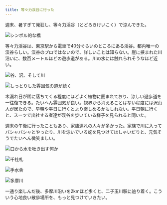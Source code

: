 ```yaml
---
title: 等々力渓谷に行った
---
```

週末、暑すぎて発狂し、等々力渓谷（とどろきけいこく）で涼んできた。

![](https://lh3.googleusercontent.com/docs/ADP-6oEzZH-YCyE81DGz4-J-EDkMhdQoRExyZE68xNQu6lZb0mf-ApD_uU1pr_J615XfoWBNjnhsxvQV0Yq-H1ruOQazBl_n3NLeYZx4dzwg6JsQWj1fHkllmU_vTtNLBz-uFvaMs8NRVNzhjRG_TP6wDPPicnkT2unwYGepAkufHT1NiVAEq_8ShUfFK_nbnrDp8o5uRCOtYTu639FSCezf4SxLtZgsDyTf8OtMbrIbc9w2Mhbo_5qgcG7apKYxciA5joTRZRkPD0CnS9ifVIhgL-pSNp-l3fyfOAqJC-oDGHl8O3VlkqXX69LOHO3Ha-IhqhfJQxkG78Vob81_Xd8d3K5KwWAkYkWuvxgrJB57BZYrLI02NBV9DjSsxYWK4PEaOBEcUmEG2l3R30WjU2VXFPMiSR3QTpAdGrc_OQLGJlnBqroXjYI7FQF9KXT7XYL1l0tXpKJ7YrvZDj9kiy6z7_Qe_aHcInUkiT8FsXcko_jQes2m0M-Qg8Q32OwzdnM1fJ6iAoOnZpxUbgpDZaeFG1NG1Gbe1-KwkGqC-ZfvH_1iFa7W1DLlykUUFaC1njXuvUsnIxmJ9Df5l0REPDKhpgy53cKUSLZ8AiGHs198MY4kIFOrzcBwDYpbIU2kQht1ATKOzUYmwdVylUbv39VtKrkrd8sxx0BMsKYQDOR34oDKrFUCJ6SIijmoSXSbhnbLwKnSgVV860lSpGB58hHP-6B1_2_slJnLiDDgHW98IuT2fYNx2FpiVReOlF6XJYqWO1uqTjXrg87LuL8eBT6XmKnZEcmK0299aXDnN6PoTSGJzEXFJ-r75Ll03Q9uvMy265XHJP5nNNpv5hOSMm-6jwxClExDAdOgZ1vS6i7lmmniShd461kV8qnMIGJNfEgLQcm3e82iVSXDcG7D1LEmycRcmYmT_8fDnGbwFviVY1B-BlKmZXbfzMwxXojxxonmrgB22Z3TMmLgBYYZ7Goszu5tM1W1NE0UdG2KKPAjemqFoF1ffOLGpKSHh55NqwCpsE8SaczpSlVm3gCWbUsOk37VOboG6o62pmG1wgbHHUZE-OF78SheyHiWacYuAm282_NY56apwWyfrFRCO-xXBE2Y91HI-4ROQ9ia4QZ-UBii-S-08qAJ7QASbvRB7jErSSlxBe5DLQPDQEJMiyH94qJF-8vzmvbtU7bd78FmxaGBxLDOjt5qBmA89SQwYv_HD7_b83gvUAlIzSjepm-QmMSv44R0oi05kFvGWp3clwFCN_YMEw "シンボル的な橋")

等々力渓谷は、東京駅から電車で40分ぐらいのところにある渓谷。都内唯一の渓谷らしい。渓谷のプロではないので、詳しいことは知らない。崖に挟まれた川沿いに、数百メートルほどの遊歩道がある。川の水には触れられそうなほど近い。

![](https://lh3.googleusercontent.com/docs/ADP-6oH66Gb0T22uE_5X6_I-6T6-SNmakfW0r--2SYSskmORlgNNR-KY5VF23yslC7gFlxmlasIuhQh5dODRqdq47HM175vyiGSXLyqY_aMrtkqbAOtkMQ-4BLmGyRcvqk3a8OTO9FHll2FxA0BTXKF93z_yqhXBducELrC3hs6X7p2CyKEE8qc74vd6VxIPxnp6yHHsDBx0IkyJcguZY-1k4jr4JUMER1qLzr16P05HHelvm6gX6310JNjG7t4_KoKwE-8AsLBUZQY6g2HjE5FsTGJMa8Lkr8YT_nmMpFMb89A6roVDZHoq87TxFrYc4xQydRUe2W0lARBOZGpEPYVHRbAyKKeRZnz-3lzOXvcyLiYsFsffhZvS52IImvEYCECGA3vRqeqYrgzjHSIDKJZMezzJ76sM7QNzAFgScSsJLXye5j5Yp5PsdUsrdFqwBXwaZ3Fu3LhCtFI-fMHC61AlEnuj1kiK_iqImiAb8eSnrTYremj_yOv1JU4yWGwT6BLtFTBnnLwyq-nnu-AWh1a9FtoL0XJwhxfDWq3kNTuwx3kjJD0Pl4vRTkcpAFZoNVWR7mI2MgFFusSrJS8WLssgRe5YoLHBwN4j_SnVAeWlB7gY9YyCkbOa5hlOBf3m-qIytRZOjQDl9NJa8WaKYR9DVZxsRJlEjtusv-Qddxe43d14b3wS5i4XWz_AbzNjT_LXmoUU00PffXtP7r7uwPruoAJOgefYfrp0H5pw1DHVIwtrSzVbhvn1QFDn3PHSQQmbdyCJrCQHS1c0uaiQsEgNQGz6oF1rruaAh4KwqmOJ1NpUuo7hvVl7UfX8PzaMVc8HLwvZv6EN5bz9zuxzVpEog3MVr7CBPcxi03TojaSEzOpDdGHbq5gLourlBVmUVa8d7NWQwytZS1-nra0QEiQcXScj80cnSICn4LMS9ZEc96Nz_YnFFxxQtijGCY9OzTfuhN_5IMATxzV0PH7WJjqXVBjEHHz95U8i1_Oqj2M5PWlb5bp1TwivwFGX97hHhFvA0Crk_uqQUzOtTyD9zaCEF5wfsq86Nmb9LlvNqVnP1faaH-lVPKdw0TBWT9o_w0EqhPl3UWmSaAWtkqJ1iq6ORkZCdRnKG0r2s8-uJEVF453b0cJVvYux8vzOPyU7-y6xgUuN7E75qxAgfHQM-MDworCa6Xvh90BTKsJPKW74H0g9OtdkyYHxVsrNcDYXQ7vfm-hZIZo5bQ2ZLS_WiXQfzUrR8d_pb_jvzgMZCmZBMP1UfKMzjQ "谷、沢、そして川")

![](https://lh3.googleusercontent.com/docs/ADP-6oFbsPHbfGoF5NGcGT3bQfkhL6LSQZqYI5PH2XjENx8exgl2St0Nd-78BxQ-eVc8BGgbpc-jfDVFh_8Bn4sSmMC3AXkddJHaH3wATOnUSOroHHZhRsTfMqRrQ51YG21HXXFFP8DnhUy3zrtji9Yi9RyqRUJ46-u1BqQzgnvi9A8CF-6WC6VUfAL0tdml_m26Z_Fq2FM6EgynA3mqex8OAEAY67QE394y2mZE9OLmAahVJRLCQfg503ZUyGiNy0RC_9CTFWkPkmW5enGSvb8me0MqQvbf6Bh0qkTDRBEDRpVHFUpnPPRds6_gbYqeK5zKWfFhKh4XoWuB8ZbTuHKSBZSkK7zn-iku08ynwokbJjblTK-RObbjONcV99bpiUgTuIkRjPcPc3MyKkDYfofLUIC8czoDmTDwngR10dIBLCAeMFxkitnEjY3tHlf8oGa8UvBuYChkN3wZfMqgo9vj-mBNv2s7Sf4ECeTkw7ry74K3LQw-jXF8HOejMX-3kKC0KHi6z-YI2f6SqA7FOkRvFqox-v1Ox6bon_SscbxnNHNVatiCFKIHyEw_zulkemidcKL6ce057uP1E4Ss3KstNEfaL9DiwYcXrYNMm_tkjus-AArgUjkE-EoE5Aed-yKCEjjLJ1cbj04GIWNpYVI4drdH-jIxP2EaCR-3Ujg2xjozbXZHbjhs3GL7D47IPZwJ6rP1M6cxFUMRZSlNp4wsWLlFdIcQAONXZncvr8H6HJr-h0tZr7HhpE385ExZKyX29ArVcpuROjnTUVjnoMhlK9NzwwjI4PaMjKUUufzrHeNd9kZzI85VkEiLk7XVCxoH8YhHuNxTznZF0gbX2xOkqb8LWVf9QbxBHBF9sO6B9z4e4_syVTJDRJx9ohlyGX97NfOz6e3NEGbWuUprwEEWFspOaC-Ocnyx7Q7Eq8dpE1dDOn9kv9eyi-SDeTO9S96x1SbBrqO0aKWUTsZnrLz5qxvk0kXsJ5QEyWJu_eXIsCgyWG2VOmv_nTe_B5okIyP8OhhsLzrI8HeXbCs6bx8qBxdwXfcsndk_RUstCU47cfPQWe1tkmQoEzjpU5917vLMEO8WiVSYEIcUzYZThMu8Ufu15YY3HbgX-IB8TWBGTFED-D1vc_PTLNwg2Z9yHwgmauBG0mzSKbD06MZAcxC6fbBEpUvGJi9NMCguKrEKrwBk00QvvnRptz6-9WQo0Ekux3b-LkLFRqDaC_IRuIoPLQV7xZ3mjeTWEtyn0PTY6-TPwSGPJw "しっとりした雰囲気の道が続く")

木漏れ日が稀に落ちてくる程度にほどよく植物に囲まれており、涼しい遊歩道を一往復できる。たいへん雰囲気が良い。視界から消えることはない程度には沢山人が居たので、早朝や平日に行くとより楽しめるかもしれない。平日朝に行くと、スーツで出社する者達が渓谷を歩いている様子を見られると聞いた。

週末の午後に行ったこともあり、家族連れの人々が多かった。家族で川に入ってバシャバシャとやったり、川を泳いでいる蛇を見つけてはしゃいだりと、元気そうでたいへん微笑ましい。

![](https://lh3.googleusercontent.com/docs/ADP-6oFzA8AYnaq3TguTKix2C2clsebeYrfjnzzuHnX6QgT-iUmW5JlK42TAOFo8-MpTa7V8icpjmByphEWIkpnk64LaxEPBg5V2SgfYCQmKgt6OjquRuOsWK_OaeV-aODWLRHzmG4z_WQZ0bHe44hTkqT_-N1PJHm1qF8HVjyzH2za78bsTm2-80eKnZC6lcsV7gEcKCQNN5OlTZrnqY9blP-8LAj_O-JIayzOT_PUMOH70nHD4prphxkeCKJH4_fmgkmbGF0zL2YtYs6GTLDHe1sdfd07vwo99Do9jDKAazwcYKkDfCGM-1nblsOyB8EpkiGtuYZIK7gxA1QBl0Tea1sQEX3iLh-bwpl8BDjeLKO-m-xPxI5gOLH_LgksN54IzJDQgbZhKh8I87oYoFBiJsHza_OdvCcyHGsViKG6xVRhJtCW-DvxY4RUF6za8ClJmQS4PDLqwhPKecU5Od5-0wuLRcjxeG5qiQgn4q7e10uUmcDwqJFBS3Si0hBA7YmU58Gym3CNocZvdYzK8IRG0km-OIsI2O_4pBxjxuXiiaLycRGnAypIaOEB2gvVzWZdk1dokyqByPRo48AUZ48ch70N1c16yeCqGOmVJNQqvI5NyAqBXP-USZWuPDt6AgTSydBtUpOCOeOvMftec46oe5mpz8mNFPjsJ4HVJXavYmBjcDkHja2HHokyeSZTDqaexTvtEh7C5S6fgA9o835le9ctDEeB8X8IIeH7PyiZasXN6B4hkZJoCp619EGSMUSVN9pNgnZV8-36VTa9Ay1vCKxLqrW2rNV1Niz4gGOzJRgUFX6ClL-nYwDiyXwOYNfW0mdO9Q_WXyBFpohARpTBuajyBGPlkAqA037RXFYY7wNUco9POmS_cwianEqZFci4qGP7vkdo6ByWHAdP1tIcPMfI7ChaQOcSlFaX8FalApZ1tyL3eB3whnM9JNL8EZBv6aJaPqxw16RrvEJ4lZC3CXwfMaguOtHtC8gPKXqhd01tvIHbwu5gUN9I_KbhVC1XAhUO4tAVUBlecBJ4ZeAvuw459xiEvOr9o2eMJy9C8keJ0YXY8RHfC9yJRO3hS5-3NdG-z9-uKOTG5AaSM1zazNP1W_874iDxBKUNMvqGBMcm5nSx_uQ-ZJ19CC_jRl84RewSuemF0kM7u1k4tNqA2iDV1FSVVoFgVYtLCESuh_7rVOA4px5aRox29gb9ySe_YGmDT0s4JsI2Nd95p0nBY5HT_gMWuuD7Hyx5l-N_ioF9oRRxL-g "口から水を吐き出す何か")

![](https://lh3.googleusercontent.com/docs/ADP-6oE205cZyKP-edmwjHMRJDGJOJ5Mh8BLPW9VOlZ_jgnhHsOcpDCztMemo1uCK01ou03ofeL6dmo86dQlqKDwy4rEsMLKUy-Ba3AVsEXsx0YJ09KtgEwIb6qNKDPTPMFVlMOjke5XVOgkxTvuVP_HAAhVifChDia-PCwPz8lwPqFoM0yzO-BsG0Fr3DHP8YiZ4fuoSnJYJQy28qz0elsK91zrkcvACpcFCi5SxWzM0lsNiNtx6K69HUuYm0MNga80JZ20vKKIcAe1kNrAyfV_Cn5GXV7h8G2tnxZrRGe5qHEwxnL2eY_0hZEJQDfYCVmx37Yd5CxQTaUUx469RgOOMFz2V1IMe2sDj-D4cdPcchFPHGEVrjlxlud3v_OnvVvvRH7CyaIgKjRaviS7ib7ch5MwYdRO4Wh-Lz5tXmwR20AahBbtLace_G83QgxbwVUsNbj4R8uDxnKgU4srZ-HXUuAaVJB2o9nTuPuw1D_qf2xXhe_x1cNzUDyB0GtV59KhTEl_8Wvza_QvJLzrL8RKAsKJTQegBZkJMZqLZ0OTvui2jbi-XOBXgM41Xt8SvdneYum3Y9TfS_p1tNOF21K-rzQiL-bEuD2B_aWevF6BsQh5lDXyDqZivDwClbd9U3fDDzXaEBU2TwPlYhnQJ88ZrfaW3V8HlCX0emxJUlgddlL5nuceRf5yZKKovql9rJ2uZlBnZYm4tEJ-Dv_i05EKyXVIdmDUARI8tW9z1PPvu2Jnn2n3a7tq2Uf31ufpDPYLmGd7b7ypUUNJ_ZZfpLznlRIY1jbWy40izJq9LD5to06WMGWvPwbR8yoziopLHuZziWourhpzxw6TwNcwiWgVp3musLgvdJd3UgFnFYakSUdpKJ80kqa074KPYiItHbzQgq2Lp5A6wAQ5PQPmtKFbdBJYSvRV6fpgFA5voMRFXFrObk0iORLPwYtsM0v87y5RBCGsJCvy69Oi0XFvpzEhDb4FJDge30nINMdbL8pxbU6RFRBb-2ZTg9cT4Li7W3oE7W9eHODyqFlxYWaZv7ors9KfmUVriu8zx9adzlI2vs-hrT7ErSKQdd7lXB1_IhfBE1Lm5yQcEadowKbeEV3L6nTXCY_OOlu71qhxPGBnFAgSN89FoQu6uAE2X2uBevnxGpi9gVK3bvpXX2tIKp8H0oWKwJJFsE7WqcLsXdOSU9MaJWBq0UB9QIaukuTRyL9UfnF2XiK-eCRLU5QL6TgFQ5BPV_2i1sBk7F_YTzf92jwFkPf0Fg "千社札")

![](https://lh3.googleusercontent.com/docs/ADP-6oE5XzrYlolY7mgEtcjjGy0oEseM5KomvIwdP-xxEyz06oPXWeH25sGPS592Otey-VgyNsLnWpWd4g8lnKhbNAbiXHuLtdRd0crGx53wxjdRhLPx1PeFY6vO3ZBhloJl1s_NNYZyi185532zwlDSCfezAB4tQyXm_Pl6RElTE9VeoUHvd7QzMIqFXFV25Fo1ycv7F-84OiFmqgvRDmlFVSRLO7kq_GxMZmNOjdXSY6T4Od48vl4_YN8rVwtuAU6QwVaPnaxm2idUQqHUnOJzQYYRpVLmCkxtBQ8dfYlgoFeUEZX5vEQGosCMKkqNvc8a6HtwwtDRzcM5LQXWezB8N7gqAOrKS0IiNFCsOWOcGaNh4xrqsc0tKckEi9r_JNpIx7f3N8AbmCpNM-a1R4eiDmPGLmBSlNKotY1Qf_OQzj8uCGdeYTwzHS7X1UEyxTYNGP2fQSQfGAtFqFbPWUkX0VdvuS-wRdnFQjb7dJPzTyNlCntV5D2Fqf2q6rTBhcoReWfwb1SwaNp2NlnVqPjO7yDNFJgopKqR8I_t5JlACNmVImyH8sKi-1F_qHxbgj7PDBqAOUB4uFzLaChBIRORRGLpApGCWbWkHbrm7ccdoiSeg48P0NELkH9Afsfa4nrtplQ562uxDPAtUlE3rwZlyXSEJgzFX6PPQHi5vr9Mx2LnEEJYJpnlZP6FbF5-zAyN_0lyQNVhemELJUS1ea_yO6dVXjf5PPos7oTe3pZxcE0gt_N3lDdGCR5J2qYiRxtOVFpbj5UzbyDXzBTL5oo7VEzCB6KzNSY7yCHqN6v1ME_0FPGdG8jZRXk71vBfBzxeyje75yM55L7NYeUKLqaeHkjrC09o4W1yZ32o5l_QKhVGhey1WEa5M3DptDEpJvLlZ_UWxcWp_fxsHApu_1OyzL_ECyv3lQJyK1G6_1xGSeecoky3HMtjScdEGW8vDycbRjAymmdcvVQSBJWBMtFKPZHLUvquenIvSjkX7V7XYDznkPyckFpP3ATXnqxXNzwoR9idxfuq07hyYYUYtMEll8-Lpw-ehPeqBmGc8beMrk9ELzPir8lltNLaGdpdW8efmO36odJZIpxkWnenXt3lvOABZwg2M_7VezryVFWvVGJC4MD7lf_uYTNdXifBVXMhPVasFj0dcI2-VjXuiG-wyxf4J1FWvglxqq6Y0R9FbGBgYHJVdx-rU4OAd4iBe0qeXihn68R7SDJRpKhshneNiwKNQYGRgHVVa4_or9ACxnRaw3kM5Q "手水舎")

![](https://lh3.googleusercontent.com/docs/ADP-6oFWATrfDnKzyvMh9R56j0MZJMXoxueB304BEH2CC1NqQp9RUMza1QoQ1ejp-VkgM15mvJF-Vi36UC4UslDF7hsgJb1zKRqUQ90JAhM04oa5GbeKoNriJcQrN6YwaQomMWmk9o4AXfiLs_Z08rvzp7hmmW6eTAazWO_1BQQg0F_XQvZNhn8VVcmBmItO7nIUBjbo5b9tg1y3iMmxkW4IPTF8Gx80WewfuYnX_90g3FiPLtO1UDPEqqmCt9Jhzg0gc69GLAjVV9DCNw_ymPcPf9mqj9pR0o5MN5C_AEzovEPSy5zxuhPNvMPvdpfZtNpBJPnQEaF8FXCuyKau3Y_B8w6pjW9YfaRbzZ_E3-GoGsgi2JqzCVi1VNvox54l2FORUT5ufq5qfYCQjfdoR6td3TWEU5cvjcjsi12EDNq_hBtHWeMvyjrjYwJA4ONVGzER5iUDi6G0gAJqzYWPwHx4YWY_lx86u91zgAWHHpl0vKaDAcFuWntfAfNzbpOUaDL_tmwYfFjL-OYMHFSvc2jDpr4qLOL2OJwcnUaTS65PVoT7FKAqde-rlEw5GsAgspv_h_wHxxnrHKyPf85UOImdD4SySpxbI3iBt4zUuQlG670ZNMt23UDDzC82x53iGztvBjUvdvys83_DIsqUVCJexkNH5888aVAWu3rlXK4tCSeqQceP23OPieFQXNFBM5yTPpJsjbVRti_ElMt0mLA0Wyw-9alnIXMxz4c805YptlFgGsL7I5avbltGIQiWDOg32u1yCD41BfD65vgAwjSZwg0dD5npmb3MaVgsXLeBqz8AYj3ASI6jr0bK4kpHHT7ZRj3gtLNQEhYisYAu244kjtfrHXdAdhe0hFXu9wdD4ZnQdcXGyDRRxqC0xRxM0rlOsSH2CBc75dNXUPojscda0t_K7Czi9WQ2WA6RM2C2d4wby9uqjbQv9oXlqCb1iitKpOudOcq1SSGK4WMBJk73nvMq0zC8B7_y74UGYLl7dUiI25OEmjsj8ZRX8vEKbJ3ixhpmrFzQC30AOSXUFeeU4Sn8Y4OjiCmJPomn8VsfOu-NOK6_mozclqjHi7VoQaZO2g8C70HbcuCAC0gbr857jtkJz9Ox1fMKQ280AY7QySaRGp7xs-nLjAcvn0M61nIaWkEPjZPvBmFHEErLkNVPw3vVL4buh24ZXDiZEFRTxPuJEtbWgF73cy5wDRP0gAr2ln6hSvpMSqoSKcO7PDGRjdE8LmOroiGQvQJAaW8L5CVag8GNQg "多摩川")

一通り楽しんだ後、多摩川沿いを2kmほど歩くと、二子玉川駅に辿り着く。こういう心地良い散歩場所を、もっと見つけていきたい。
